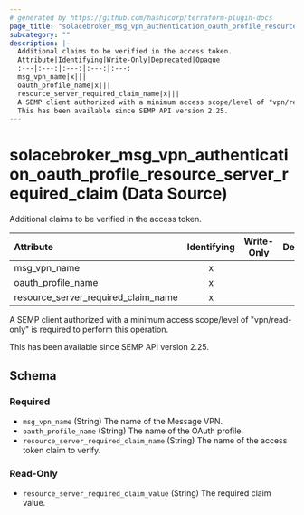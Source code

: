 ```yaml
---
# generated by https://github.com/hashicorp/terraform-plugin-docs
page_title: "solacebroker_msg_vpn_authentication_oauth_profile_resource_server_required_claim Data Source - solacebroker"
subcategory: ""
description: |-
  Additional claims to be verified in the access token.
  Attribute|Identifying|Write-Only|Deprecated|Opaque
  :---|:---:|:---:|:---:|:---:
  msg_vpn_name|x|||
  oauth_profile_name|x|||
  resource_server_required_claim_name|x|||
  A SEMP client authorized with a minimum access scope/level of "vpn/read-only" is required to perform this operation.
  This has been available since SEMP API version 2.25.
---
```


# solacebroker_msg_vpn_authentication_oauth_profile_resource_server_required_claim (Data Source)

Additional claims to be verified in the access token.


Attribute|Identifying|Write-Only|Deprecated|Opaque
:---|:---:|:---:|:---:|:---:
msg_vpn_name|x|||
oauth_profile_name|x|||
resource_server_required_claim_name|x|||



A SEMP client authorized with a minimum access scope/level of "vpn/read-only" is required to perform this operation.

This has been available since SEMP API version 2.25.



<!-- schema generated by tfplugindocs -->
## Schema

### Required

- `msg_vpn_name` (String) The name of the Message VPN.
- `oauth_profile_name` (String) The name of the OAuth profile.
- `resource_server_required_claim_name` (String) The name of the access token claim to verify.

### Read-Only

- `resource_server_required_claim_value` (String) The required claim value.
